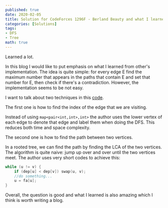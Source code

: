 ```yaml
---
published: true
date: 2020-02-05
title: Solution for CodeForces 1296F - Berland Beauty and what I learned
categories: [Solutions]
tags: 
- DFS
- Tree
math: true
---
```

Learned a lot.

In this blog I would like to put emphasis on what I learned from other's implementation. The idea is quite simple: for every edge E find the maximum number that appears in the paths that contain E and set that number for E, then check if there's a contradiction. However, the implementation seems to be not easy. 

I want to talk about two techniques in this [code](https://codeforces.com/contest/1296/submission/70254638).

The first one is how to find the index of the edge that we are visiting.

Instead of using `map<pair<int,int>,int>` the author uses the lower vertex of each edge to denote that edge and label them when doing the DFS. This reduces both time and space complexity.

The second one is how to find the path between two vertices.

In a rooted tree, we can find the path by finding the LCA of the two vertices. The algorithm is quite naive: jump up over and over until the two vertices meet. The author uses very short codes to achieve this:
```cpp
while (u != v) {
    if (dep[u] < dep[v]) swap(u, v);
    //do something...
    u = fa[u];
}
```

Overall, the question is good and what I learned is also amazing which I think is worth writing a blog.
